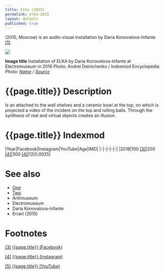 ```yaml
---
title: Elka (2015)
permalink: elka-2015
layout: default
published: true
---
```


(2015, Moscow) is an audio-visual installation by Daria Konovalova-Infante <span id="a1">[\[1\]](#f1)</span>.

![](/encyclopedia/images/image-name.jpg)

**Image title**
Installation of ELKA by Daria Konovalova-Infante at Electromuseum in 2016
Photo: Andrei Deinichenko / Indexmod Encyclopedia
*Photo: [Name](index) / [Source](index)*

# {{page.title}} Description

Is an attached to the wall shelves and a ceramic bowl at the top, on which is projected a video of the incident on the top and rolling balls. Through the synthesis of real and virtual objects creates an illusion.

# {{page.title}} Indexmod

|Year|Facebook|Instagram|YouTube|Age|IMD|
|-|-|-|-|-|
|2018|100 <span id="a3">[\[3\]](#f3)</span>|200 <span id="a4">[\[4\]](#f4)</span>|300 <span id="a4">[\[4\]](#f4)</span>|12|0,0025|


# See also

+ [One](index)
+ [Two](index)
+ Antimuseum
+ Electromuseum
+ Daria Konovalova-Infante
+ Errart (2015)

# Footnotes

[[3]](#a3) <span id="f3"></span> [{{page.title}} (Facebook)](index)

[[4]](#a4) <span id="f4"></span> [{{page.title}} (Instagram)](index)

[[5]](#a5) <span id="f5"></span> [{{page.title}} (YouTube)](index)
